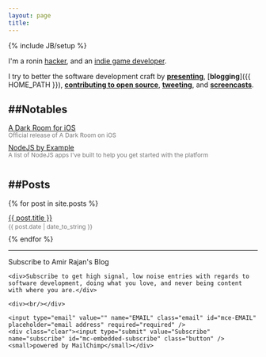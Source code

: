 ```yaml
---
layout: page
title:
---
```

{% include JB/setup %}

I'm a ronin <a href="http://www.paulgraham.com/hp.html">hacker</a>, and an <a href="https://itunes.apple.com/us/artist/amirali-rajan/id736683064">indie game developer</a>.<br />

I try to better the software development craft by [**presenting**](/about/), [**blogging**]({{ HOME_PATH }}), [**contributing to open source**](http://github.com/amirrajan), [**tweeting**](http://twitter.com/amirrajan), and [**screencasts**](/screencasts/).

##Notables
---

<div style="line-height: 15px; padding-bottom: 10px">
  <a href="{{ BASE_PATH }}/a-dark-room">A Dark Room for iOS</a>
  <br style="padding: 5px"/>
  <span style="color: #767676; font-size: 12px">Official release of A Dark Room on iOS</span>
</div>

<div style="line-height: 15px; padding-bottom: 10px">
  <a href="{{ BASE_PATH }}/nodejs-by-example">NodeJS by Example</a>
  <br style="padding: 5px"/>
  <span style="color: #767676; font-size: 12px">A list of NodeJS apps I've built to help you get started with the platform</span>
</div>

##Posts
---

{% for post in site.posts %}
  <div style="line-height: 13px; padding-bottom: 10px">
    <a style="display: block; margin-bottom: 5px;" href="{{ BASE_PATH }}{{ post.url }}">{{ post.title }}</a>
    <span style="color: #767676; font-size: 12px">{{ post.date | date_to_string }}</span>
  </div>
{% endfor %}

<hr /> <!-- put next entry above this line -->

<link href="//cdn-images.mailchimp.com/embedcode/slim-081711.css" rel="stylesheet" type="text/css"/>

<div id="mc_embed_signup">
  <form action="http://amirrajan.us8.list-manage.com/subscribe/post?u=61936e0179df5da623ee7cdb7&amp;id=f44fb947df"
      method="post" id="mc-embedded-subscribe-form" name="mc-embedded-subscribe-form" class="validate" target="_blank" novalidate="novalidate">
    <label for="mce-EMAIL">Subscribe to Amir Rajan's Blog</label>

    <div>Subscribe to get high signal, low noise entries with regards to software development, doing what you love, and never being content with where you are.</div>

    <div><br/></div>

    <input type="email" value="" name="EMAIL" class="email" id="mce-EMAIL" placeholder="email address" required="required" />
    <div class="clear"><input type="submit" value="Subscribe" name="subscribe" id="mc-embedded-subscribe" class="button" /> <small>powered by MailChimp</small></div>
  </form>
</div>

